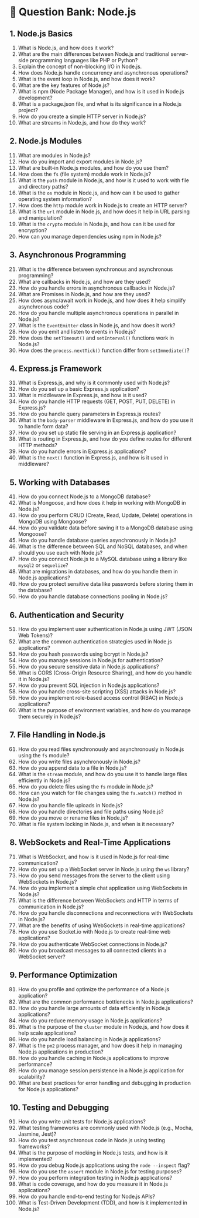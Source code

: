 # 📘 Question Bank: Node.js

## 1. Node.js Basics
1. What is Node.js, and how does it work?
2. What are the main differences between Node.js and traditional server-side programming languages like PHP or Python?
3. Explain the concept of non-blocking I/O in Node.js.
4. How does Node.js handle concurrency and asynchronous operations?
5. What is the event loop in Node.js, and how does it work?
6. What are the key features of Node.js?
7. What is npm (Node Package Manager), and how is it used in Node.js development?
8. What is a package.json file, and what is its significance in a Node.js project?
9. How do you create a simple HTTP server in Node.js?
10. What are streams in Node.js, and how do they work?

## 2. Node.js Modules
11. What are modules in Node.js?
12. How do you import and export modules in Node.js?
13. What are built-in Node.js modules, and how do you use them?
14. How does the `fs` (file system) module work in Node.js?
15. What is the `path` module in Node.js, and how is it used to work with file and directory paths?
16. What is the `os` module in Node.js, and how can it be used to gather operating system information?
17. How does the `http` module work in Node.js to create an HTTP server?
18. What is the `url` module in Node.js, and how does it help in URL parsing and manipulation?
19. What is the `crypto` module in Node.js, and how can it be used for encryption?
20. How can you manage dependencies using npm in Node.js?

## 3. Asynchronous Programming
21. What is the difference between synchronous and asynchronous programming?
22. What are callbacks in Node.js, and how are they used?
23. How do you handle errors in asynchronous callbacks in Node.js?
24. What are Promises in Node.js, and how are they used?
25. How does async/await work in Node.js, and how does it help simplify asynchronous code?
26. How do you handle multiple asynchronous operations in parallel in Node.js?
27. What is the `EventEmitter` class in Node.js, and how does it work?
28. How do you emit and listen to events in Node.js?
29. How does the `setTimeout()` and `setInterval()` functions work in Node.js?
30. How does the `process.nextTick()` function differ from `setImmediate()`?

## 4. Express.js Framework
31. What is Express.js, and why is it commonly used with Node.js?
32. How do you set up a basic Express.js application?
33. What is middleware in Express.js, and how is it used?
34. How do you handle HTTP requests (GET, POST, PUT, DELETE) in Express.js?
35. How do you handle query parameters in Express.js routes?
36. What is the `body-parser` middleware in Express.js, and how do you use it to handle form data?
37. How do you set up static file serving in an Express.js application?
38. What is routing in Express.js, and how do you define routes for different HTTP methods?
39. How do you handle errors in Express.js applications?
40. What is the `next()` function in Express.js, and how is it used in middleware?

## 5. Working with Databases
41. How do you connect Node.js to a MongoDB database?
42. What is Mongoose, and how does it help in working with MongoDB in Node.js?
43. How do you perform CRUD (Create, Read, Update, Delete) operations in MongoDB using Mongoose?
44. How do you validate data before saving it to a MongoDB database using Mongoose?
45. How do you handle database queries asynchronously in Node.js?
46. What is the difference between SQL and NoSQL databases, and when should you use each with Node.js?
47. How do you connect Node.js to a MySQL database using a library like `mysql2` or `sequelize`?
48. What are migrations in databases, and how do you handle them in Node.js applications?
49. How do you protect sensitive data like passwords before storing them in the database?
50. How do you handle database connections pooling in Node.js?

## 6. Authentication and Security
51. How do you implement user authentication in Node.js using JWT (JSON Web Tokens)?
52. What are the common authentication strategies used in Node.js applications?
53. How do you hash passwords using bcrypt in Node.js?
54. How do you manage sessions in Node.js for authentication?
55. How do you secure sensitive data in Node.js applications?
56. What is CORS (Cross-Origin Resource Sharing), and how do you handle it in Node.js?
57. How do you prevent SQL injection in Node.js applications?
58. How do you handle cross-site scripting (XSS) attacks in Node.js?
59. How do you implement role-based access control (RBAC) in Node.js applications?
60. What is the purpose of environment variables, and how do you manage them securely in Node.js?

## 7. File Handling in Node.js
61. How do you read files synchronously and asynchronously in Node.js using the `fs` module?
62. How do you write files asynchronously in Node.js?
63. How do you append data to a file in Node.js?
64. What is the `stream` module, and how do you use it to handle large files efficiently in Node.js?
65. How do you delete files using the `fs` module in Node.js?
66. How can you watch for file changes using the `fs.watch()` method in Node.js?
67. How do you handle file uploads in Node.js?
68. How do you handle directories and file paths using Node.js?
69. How do you move or rename files in Node.js?
70. What is file system locking in Node.js, and when is it necessary?

## 8. WebSockets and Real-Time Applications
71. What is WebSocket, and how is it used in Node.js for real-time communication?
72. How do you set up a WebSocket server in Node.js using the `ws` library?
73. How do you send messages from the server to the client using WebSockets in Node.js?
74. How do you implement a simple chat application using WebSockets in Node.js?
75. What is the difference between WebSockets and HTTP in terms of communication in Node.js?
76. How do you handle disconnections and reconnections with WebSockets in Node.js?
77. What are the benefits of using WebSockets in real-time applications?
78. How do you use Socket.io with Node.js to create real-time web applications?
79. How do you authenticate WebSocket connections in Node.js?
80. How do you broadcast messages to all connected clients in a WebSocket server?

## 9. Performance Optimization
81. How do you profile and optimize the performance of a Node.js application?
82. What are the common performance bottlenecks in Node.js applications?
83. How do you handle large amounts of data efficiently in Node.js applications?
84. How do you reduce memory usage in Node.js applications?
85. What is the purpose of the `cluster` module in Node.js, and how does it help scale applications?
86. How do you handle load balancing in Node.js applications?
87. What is the `pm2` process manager, and how does it help in managing Node.js applications in production?
88. How do you handle caching in Node.js applications to improve performance?
89. How do you manage session persistence in a Node.js application for scalability?
90. What are best practices for error handling and debugging in production for Node.js applications?

## 10. Testing and Debugging
91. How do you write unit tests for Node.js applications?
92. What testing frameworks are commonly used with Node.js (e.g., Mocha, Jasmine, Jest)?
93. How do you test asynchronous code in Node.js using testing frameworks?
94. What is the purpose of mocking in Node.js tests, and how is it implemented?
95. How do you debug Node.js applications using the `node --inspect` flag?
96. How do you use the `assert` module in Node.js for testing purposes?
97. How do you perform integration testing in Node.js applications?
98. What is code coverage, and how do you measure it in Node.js applications?
99. How do you handle end-to-end testing for Node.js APIs?
100. What is Test-Driven Development (TDD), and how is it implemented in Node.js?

